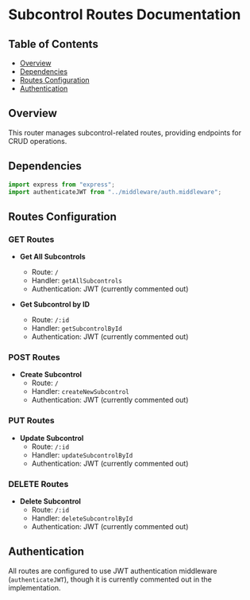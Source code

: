 # Subcontrol Routes Documentation

## Table of Contents

- [Overview](#overview)
- [Dependencies](#dependencies)
- [Routes Configuration](#routes-configuration)
- [Authentication](#authentication)

## Overview

This router manages subcontrol-related routes, providing endpoints for CRUD operations.

## Dependencies

```typescript
import express from "express";
import authenticateJWT from "../middleware/auth.middleware";
```

## Routes Configuration

### GET Routes

- **Get All Subcontrols**

  - Route: `/`
  - Handler: `getAllSubcontrols`
  - Authentication: JWT (currently commented out)

- **Get Subcontrol by ID**
  - Route: `/:id`
  - Handler: `getSubcontrolById`
  - Authentication: JWT (currently commented out)

### POST Routes

- **Create Subcontrol**
  - Route: `/`
  - Handler: `createNewSubcontrol`
  - Authentication: JWT (currently commented out)

### PUT Routes

- **Update Subcontrol**
  - Route: `/:id`
  - Handler: `updateSubcontrolById`
  - Authentication: JWT (currently commented out)

### DELETE Routes

- **Delete Subcontrol**
  - Route: `/:id`
  - Handler: `deleteSubcontrolById`
  - Authentication: JWT (currently commented out)

## Authentication

All routes are configured to use JWT authentication middleware (`authenticateJWT`), though it is currently commented out in the implementation.
